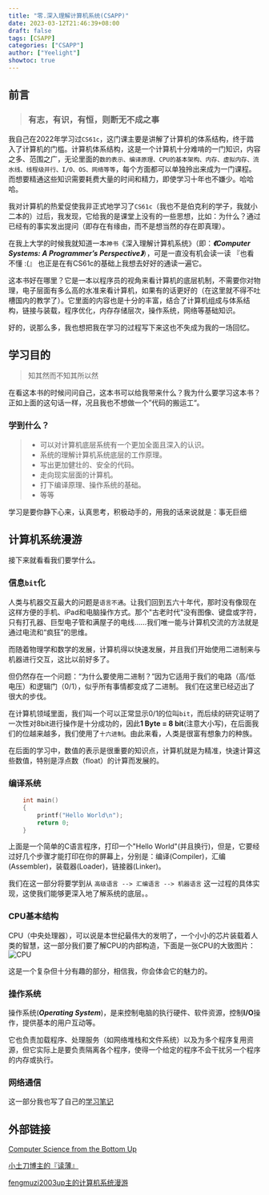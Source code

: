 ```yaml
---
title: "零.深入理解计算机系统(CSAPP)"
date: 2023-03-12T21:46:39+08:00
draft: false
tags: [CSAPP]
categories: ["CSAPP"]
author: ["Yeelight"]
showtoc: true
---
```


## 前言

>### 有志，有识，有恒，则断无不成之事

我自己在2022年学习过`CS61c`，这门课主要是讲解了计算机的体系结构，终于踏入了计算机的门槛。计算机体系结构，这是一个计算机十分难啃的一门知识，内容之多、范围之广，无论里面的`数的表示、编译原理、CPU的基本架构、内存、虚拟内存、流水线、线程级并行、I/O、OS、网络等等`，每个方面都可以单独拎出来成为一门课程。而想要精通这些知识需要耗费大量的时间和精力，即使学习十年也不嫌少。哈哈哈。

我对计算机的热爱促使我非正式地学习了`CS61c`（我也不是伯克利的学子，我就小二本的）过后，我发现，它给我的是课堂上没有的一些思想，比如：为什么？通过已经有的事实发出提问（即存在有缘由，而不是想当然的存在即真理）。

在我上大学的时候我就知道一本`神书`《深入理解计算机系统》（即：***《Computer Systems: A Programmer’s Perspective》***），可是一直没有机会读一读 『也看不懂 :(』  也正是在有CS61c的基础上我想去好好的通读一遍它。

这本书好在哪里？它是一本以程序员的视角来看计算机的底层机制，不需要你对物理，电子层面有多么高的水准来看计算机，如果有的话更好的（在这里就不得不吐槽国内的教学了）。它里面的内容也是十分的丰富，结合了计算机组成与体系结构，链接与装载，程序优化，内存存储层次，操作系统，网络等基础知识。

好的，说那么多，我也想把我在学习的过程写下来这也不失成为我的一场回忆。
<!--more-->

## 学习目的
>
> 知其然而不知其所以然

在看这本书的时候问问自己，这本书可以给我带来什么？我为什么要学习这本书？正如上面的这句话一样，况且我也不想做一个”代码的搬运工“。

### 学到什么？

> - 可以对计算机底层系统有一个更加全面且深入的认识。
> - 系统的理解计算机系统底层的工作原理。
> - 写出更加健壮的、安全的代码。
> - 走向现实层面的计算机。
> - 打下编译原理、操作系统的基础。
> - 等等

学习是要你静下心来，认真思考，积极动手的，用我的话来说就是：事无巨细

## 计算机系统漫游

接下来就看看我们要学什么。

### 信息`bit`化

人类与机器交互最大的问题是`语言不通`。让我们回到五六十年代，那时没有像现在这样方便的手机、iPad和电脑操作方式。那个"古老时代"没有图像、键盘或字符，只有打孔器、巨型电子管和满屋子的电线......我们唯一能与计算机交流的方法就是通过电流和“疯狂”的思维。

而随着物理学和数学的发展，计算机得以快速发展，并且我们开始使用二进制来与机器进行交互，这比以前好多了。

但仍然存在一个问题：“为什么要使用二进制？”因为它适用于我们的电路（高/低电压）和逻辑门（0/1），似乎所有事情都变成了二进制。 我们在这里已经迈出了很大的步伐。

在计算机领域里面，我们叫一个可以正常显示0/1的位叫`bit`，而后续的研究证明了一次性对8bit进行操作是十分成功的，因此**1 Byte = 8 bit**(注意大小写)，在后面我们的位越来越多，我们使用了`十六进制`。由此来看，人类是很富有想象力的种族。

在后面的学习中，数值的表示是很重要的知识点，计算机就是为精准，快速计算这些数值，特别是浮点数（float）的计算而发展的。

### 编译系统

```c
    int main()
    {
        printf("Hello World\n");
        return 0;
    }
```

上面是一个简单的C语言程序，打印一个"Hello World"(并且换行)，但是，它要经过好几个步骤才能打印在你的屏幕上，分别是：编译(Compiler)，汇编(Assembler)，装载器(Loader)，链接器(Linker)。

我们在这一部分将要学到从 `高级语言 --> 汇编语言 --> 机器语言` 这一过程的具体实现，这使我们能够更深入地了解系统的底层。。

### CPU基本结构

CPU（中央处理器），可以说是本世纪最伟大的发明了，一个小小的芯片装载着人类的智慧，这一部分我们要了解CPU的内部构造，下面是一张CPU的大致图片：
![CPU](/img/CPU.png)

这是一个复杂但十分有趣的部分，相信我，你会体会它的魅力的。

### 操作系统

操作系统(***Operating System***)，是来控制电脑的执行硬件、软件资源，控制**I/O**操作，提供基本的用户互动等。

它也负责加载程序、处理服务（如网络堆栈和文件系统）以及为多个程序复用资源，但它实际上是要负责隔离各个程序，使得一个给定的程序不会干扰另一个程序的内存或执行。

### 网络通信

这一部分我也写了自己的[学习笔记](https://clever-klepon-d14cb6.netlify.app/posts/internet-0/)

## 外部链接

[Computer Science from the Bottom Up](https://www.bottomupcs.com/index.html)

[小土刀博主的『读薄』](https://wdxtub.com/)

[fengmuzi2003up主的计算机系统漫游](https://fengmuzi2003.gitbook.io/csapp3e/)
